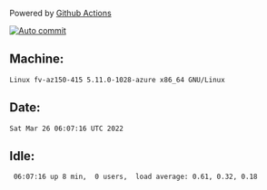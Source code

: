 Powered by [Github Actions](https://github.com/features/actions)

[![Auto commit](https://github.com/gyfary/workstation/workflows/Auto%20commit/badge.svg)](https://github.com/gyfary/workstation/actions?query=workflow%3A%22Auto+commit%22)

## Machine:
```
Linux fv-az150-415 5.11.0-1028-azure x86_64 GNU/Linux
```
## Date:
```
Sat Mar 26 06:07:16 UTC 2022
```
## Idle:
```
 06:07:16 up 8 min,  0 users,  load average: 0.61, 0.32, 0.18
```
